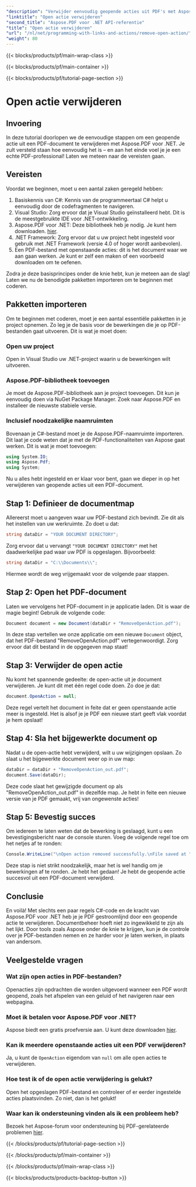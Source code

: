 ```yaml
---
"description": "Verwijder eenvoudig geopende acties uit PDF's met Aspose.PDF voor .NET! Een eenvoudige tutorial met stapsgewijze instructies voor effectief PDF-beheer."
"linktitle": "Open actie verwijderen"
"second_title": "Aspose.PDF voor .NET API-referentie"
"title": "Open actie verwijderen"
"url": "/nl/net/programming-with-links-and-actions/remove-open-action/"
"weight": 80
---
```


{{< blocks/products/pf/main-wrap-class >}}

{{< blocks/products/pf/main-container >}}

{{< blocks/products/pf/tutorial-page-section >}}

# Open actie verwijderen

## Invoering

In deze tutorial doorlopen we de eenvoudige stappen om een geopende actie uit een PDF-document te verwijderen met Aspose.PDF voor .NET. Je zult versteld staan hoe eenvoudig het is – en aan het einde voel je je een echte PDF-professional! Laten we meteen naar de vereisten gaan.

## Vereisten

Voordat we beginnen, moet u een aantal zaken geregeld hebben:

1. Basiskennis van C#: Kennis van de programmeertaal C# helpt u eenvoudig door de codefragmenten te navigeren.
2. Visual Studio: Zorg ervoor dat je Visual Studio geïnstalleerd hebt. Dit is de meestgebruikte IDE voor .NET-ontwikkeling.
3. Aspose.PDF voor .NET: Deze bibliotheek heb je nodig. Je kunt hem downloaden. [hier](https://releases.aspose.com/pdf/net/). 
4. .NET Framework: Zorg ervoor dat u uw project hebt ingesteld voor gebruik met .NET Framework (versie 4.0 of hoger wordt aanbevolen).
5. Een PDF-bestand met openstaande acties: dit is het document waar we aan gaan werken. Je kunt er zelf een maken of een voorbeeld downloaden om te oefenen.

Zodra je deze basisprincipes onder de knie hebt, kun je meteen aan de slag! Laten we nu de benodigde pakketten importeren om te beginnen met coderen.

## Pakketten importeren

Om te beginnen met coderen, moet je een aantal essentiële pakketten in je project opnemen. Zo leg je de basis voor de bewerkingen die je op PDF-bestanden gaat uitvoeren. Dit is wat je moet doen:

### Open uw project

Open in Visual Studio uw .NET-project waarin u de bewerkingen wilt uitvoeren.

### Aspose.PDF-bibliotheek toevoegen

Je moet de Aspose.PDF-bibliotheek aan je project toevoegen. Dit kun je eenvoudig doen via NuGet Package Manager. Zoek naar Aspose.PDF en installeer de nieuwste stabiele versie.

### Inclusief noodzakelijke naamruimten

Bovenaan je C#-bestand moet je de Aspose.PDF-naamruimte importeren. Dit laat je code weten dat je met de PDF-functionaliteiten van Aspose gaat werken. Dit is wat je moet toevoegen:

```csharp
using System.IO;
using Aspose.Pdf;
using System;
```

Nu u alles hebt ingesteld en er klaar voor bent, gaan we dieper in op het verwijderen van geopende acties uit een PDF-document.

## Stap 1: Definieer de documentmap

Allereerst moet u aangeven waar uw PDF-bestand zich bevindt. Zie dit als het instellen van uw werkruimte. Zo doet u dat:

```csharp
string dataDir = "YOUR DOCUMENT DIRECTORY";
```

Zorg ervoor dat u vervangt `"YOUR DOCUMENT DIRECTORY"` met het daadwerkelijke pad waar uw PDF is opgeslagen. Bijvoorbeeld:

```csharp
string dataDir = "C:\\Documents\\";
```

Hiermee wordt de weg vrijgemaakt voor de volgende paar stappen. 

## Stap 2: Open het PDF-document

Laten we vervolgens het PDF-document in je applicatie laden. Dit is waar de magie begint! Gebruik de volgende code:

```csharp
Document document = new Document(dataDir + "RemoveOpenAction.pdf");
```

In deze stap vertellen we onze applicatie om een nieuwe `Document` object, dat het PDF-bestand "RemoveOpenAction.pdf" vertegenwoordigt. Zorg ervoor dat dit bestand in de opgegeven map staat!

## Stap 3: Verwijder de open actie

Nu komt het spannende gedeelte: de open-actie uit je document verwijderen. Je kunt dit met één regel code doen. Zo doe je dat:

```csharp
document.OpenAction = null;
```

Deze regel vertelt het document in feite dat er geen openstaande actie meer is ingesteld. Het is alsof je je PDF een nieuwe start geeft vlak voordat je hem opslaat!

## Stap 4: Sla het bijgewerkte document op

Nadat u de open-actie hebt verwijderd, wilt u uw wijzigingen opslaan. Zo slaat u het bijgewerkte document weer op in uw map:

```csharp
dataDir = dataDir + "RemoveOpenAction_out.pdf";
document.Save(dataDir);
```

Deze code slaat het gewijzigde document op als "RemoveOpenAction_out.pdf" in dezelfde map. Je hebt in feite een nieuwe versie van je PDF gemaakt, vrij van ongewenste acties!

## Stap 5: Bevestig succes

Om iedereen te laten weten dat de bewerking is geslaagd, kunt u een bevestigingsbericht naar de console sturen. Voeg de volgende regel toe om het netjes af te ronden:

```csharp
Console.WriteLine("\nOpen action removed successfully.\nFile saved at " + dataDir);
```

Deze stap is niet strikt noodzakelijk, maar het is wel handig om je bewerkingen af te ronden. Je hebt het gedaan! Je hebt de geopende actie succesvol uit een PDF-document verwijderd.

## Conclusie

En voilà! Met slechts een paar regels C#-code en de kracht van Aspose.PDF voor .NET heb je je PDF gestroomlijnd door een geopende actie te verwijderen. Documentbeheer hoeft niet zo ingewikkeld te zijn als het lijkt. Door tools zoals Aspose onder de knie te krijgen, kun je de controle over je PDF-bestanden nemen en ze harder voor je laten werken, in plaats van andersom.

## Veelgestelde vragen

### Wat zijn open acties in PDF-bestanden?
Openacties zijn opdrachten die worden uitgevoerd wanneer een PDF wordt geopend, zoals het afspelen van een geluid of het navigeren naar een webpagina.

### Moet ik betalen voor Aspose.PDF voor .NET?
Aspose biedt een gratis proefversie aan. U kunt deze downloaden [hier](https://releases.aspose.com/).

### Kan ik meerdere openstaande acties uit een PDF verwijderen?
Ja, u kunt de `OpenAction` eigendom van `null` om alle open acties te verwijderen.

### Hoe test ik of de open actie verwijdering is gelukt?
Open het opgeslagen PDF-bestand en controleer of er eerder ingestelde acties plaatsvinden. Zo niet, dan is het gelukt!

### Waar kan ik ondersteuning vinden als ik een probleem heb?
Bezoek het Aspose-forum voor ondersteuning bij PDF-gerelateerde problemen [hier](https://forum.aspose.com/c/pdf/10).

{{< /blocks/products/pf/tutorial-page-section >}}

{{< /blocks/products/pf/main-container >}}

{{< /blocks/products/pf/main-wrap-class >}}

{{< blocks/products/products-backtop-button >}}